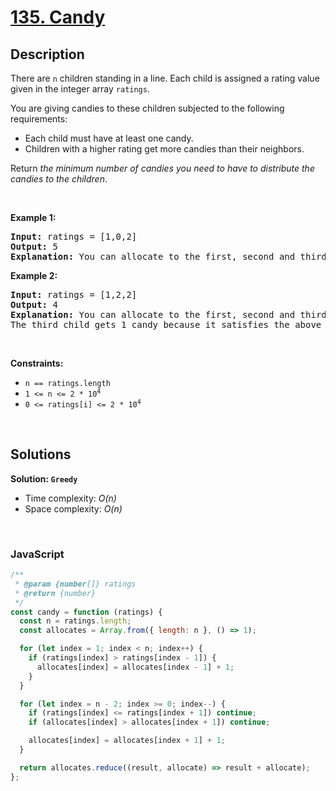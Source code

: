 # [135. Candy](https://leetcode.com/problems/candy)

## Description

<div class="elfjS" data-track-load="description_content"><p>There are <code>n</code> children standing in a line. Each child is assigned a rating value given in the integer array <code>ratings</code>.</p>

<p>You are giving candies to these children subjected to the following requirements:</p>

<ul>
	<li>Each child must have at least one candy.</li>
	<li>Children with a higher rating get more candies than their neighbors.</li>
</ul>

<p>Return <em>the minimum number of candies you need to have to distribute the candies to the children</em>.</p>

<p>&nbsp;</p>
<p><strong class="example">Example 1:</strong></p>

<pre><strong>Input:</strong> ratings = [1,0,2]
<strong>Output:</strong> 5
<strong>Explanation:</strong> You can allocate to the first, second and third child with 2, 1, 2 candies respectively.
</pre>

<p><strong class="example">Example 2:</strong></p>

<pre><strong>Input:</strong> ratings = [1,2,2]
<strong>Output:</strong> 4
<strong>Explanation:</strong> You can allocate to the first, second and third child with 1, 2, 1 candies respectively.
The third child gets 1 candy because it satisfies the above two conditions.
</pre>

<p>&nbsp;</p>
<p><strong>Constraints:</strong></p>

<ul>
	<li><code>n == ratings.length</code></li>
	<li><code>1 &lt;= n &lt;= 2 * 10<sup>4</sup></code></li>
	<li><code>0 &lt;= ratings[i] &lt;= 2 * 10<sup>4</sup></code></li>
</ul>
</div>

<p>&nbsp;</p>

## Solutions

**Solution: `Greedy`**

- Time complexity: <em>O(n)</em>
- Space complexity: <em>O(n)</em>

<p>&nbsp;</p>

### **JavaScript**

```js
/**
 * @param {number[]} ratings
 * @return {number}
 */
const candy = function (ratings) {
  const n = ratings.length;
  const allocates = Array.from({ length: n }, () => 1);

  for (let index = 1; index < n; index++) {
    if (ratings[index] > ratings[index - 1]) {
      allocates[index] = allocates[index - 1] + 1;
    }
  }

  for (let index = n - 2; index >= 0; index--) {
    if (ratings[index] <= ratings[index + 1]) continue;
    if (allocates[index] > allocates[index + 1]) continue;

    allocates[index] = allocates[index + 1] + 1;
  }

  return allocates.reduce((result, allocate) => result + allocate);
};
```
